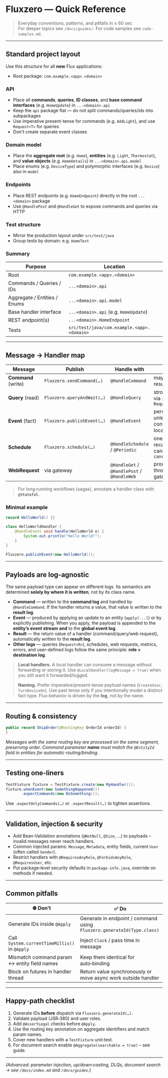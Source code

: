 # Fluxzero — Quick Reference

> Everyday conventions, patterns, and pitfalls in ≤ 60 sec  
> For deeper topics see `/docs/guides/`. For code samples see `code-samples.md`.

---

## Standard project layout

Use this structure for all **new** Flux applications:

- Root package: `com.example.<app>.<domain>`

### API
- Place all **commands**, **queries**, **ID classes**, and **base command interfaces** (e.g. `HomeUpdate`) in `...<domain>.api`
- Keep the `api` package flat — do not split commands/queries/ids into subpackages
- Use imperative present-tense for commands (e.g. `AddLight`), and use `Request<T>` for queries
- Don't create separate event classes

### Domain model
- Place the **aggregate root** (e.g. `Home`), **entities** (e.g. `Light`, `Thermostat`), and **value objects** (e.g. `HomeDetails`) in `...<domain>.api.model`
- Place enums (e.g. `DeviceType`) and polymorphic interfaces (e.g. `Device`) also in `model`

### Endpoints
- Place REST endpoints (e.g. `HomeEndpoint`) directly in the root `...<domain>` package
- Use `@HandlePost` and `@HandleGet` to expose commands and queries via HTTP

### Test structure
- Mirror the production layout under `src/test/java`
- Group tests by domain: e.g. `HomeTest`

### Summary
| Purpose                      | Location                                   |
|------------------------------|--------------------------------------------|
| Root                         | `com.example.<app>.<domain>`               |
| Commands / Queries / IDs     | `...<domain>.api`                          |
| Aggregate / Entities / Enums | `...<domain>.api.model`                    |
| Base handler interface       | `...<domain>.api` (e.g. `HomeUpdate`)      |
| REST endpoint(s)             | `...<domain>.HomeEndpoint`                 |
| Tests                        | `src/test/java/com.example.<app>.<domain>` |

---

## Message → Handler map

| Message             | Publish                         | Handle with                                 | Notes                                              |
|---------------------|---------------------------------|---------------------------------------------|----------------------------------------------------|
| **Command** (write) | `Fluxzero.sendCommand(…)`  | `@HandleCommand`                            | may return result                                  |
| **Query** (read)    | `Fluxzero.queryAndWait(…)` | `@HandleQuery`                              | strongly‑typed via `implements Request<R>`         |
| **Event** (fact)    | `Fluxzero.publishEvent(…)` | `@HandleEvent`                              | persisted unless consumed locally                  |
| **Schedule**        | `Fluxzero.schedule(…)`     | `@HandleSchedule` / `@Periodic`             | one‑off or recurring; cancel with `cancelSchedule` |
| **WebRequest**      | via gateway                     | `@HandleGet` / `@HandlePost` / `@HandleWeb` | proxied through Flux gateway                       |

> For long‑running workflows (sagas), annotate a handler class with **`@Stateful`**.

### Minimal example

[//]: # (@formatter:off)
```java
record HelloWorld() {}

class HelloWorldHandler {
    @HandleEvent void handle(HelloWorld e) {
        System.out.println("Hello World!");
    }
}

Fluxzero.publishEvent(new HelloWorld());
```
[//]: # (@formatter:on)

---

## Payloads are log-agnostic

The same payload type can appear on different logs. Its semantics are determined **solely by where it is written**, not
by its class name.

- **Command** — written to the **command log** and handled by `@HandleCommand`. If the handler returns a value, that
  value is written to the **result log**.
- **Event** — produced by applying an update to an entity (`apply(...)`) or by explicitly publishing. When you apply,
  the payload is appended to the **entity’s event stream** **and** to the **global event log**.
- **Result** — the return value of a handler (command/query/web request), automatically written to the **result log**.
- **Other logs** — queries (`Request<R>`), schedules, web requests, metrics, errors, and user-defined logs follow the
  same principle: **role = destination log**.

> **Local handlers.** A local handler can consume a message without forwarding or storing it. Use
`@LocalHandler(logMessage = true)` when you still want it forwarded/logged.

> **Naming.** Prefer imperative/present-tense payload names (`CreateUser`, `TurnDeviceOn`). Use past tense only if you
> intentionally model a distinct fact type. Flux behavior is driven by the **log**, not by the name.

---

## Routing & consistency

```java
public record ShipOrder(@RoutingKey OrderId orderId) {
}
```

*Messages with the same routing key are processed on the same segment, preserving order.*
*Command parameter **name** must match the `@EntityId` field in entities for automatic routing/binding.*

---

## Testing one‑liners

[//]: # (@formatter:off)
```java
TestFixture fixture = TestFixture.create(new MyHandler());
fixture.whenEvent(new SomethingHappened())
       .expectCommands(new DoSomething());
```
[//]: # (@formatter:on)

Use `.expectOnlyCommands(…)` or `.expectResult(…)` to tighten assertions.

---

## Validation, injection & security

- Add Bean‑Validation annotations (`@NotNull`, `@Size`, …) to payloads – invalid messages never reach handlers.
- Common injected params: `Message`, `Metadata`, entity fields, current `User` (often called `Sender`).
- Restrict handlers with `@RequiresAnyRole`, `@ForbidsAnyRole`, `@RequiresUser`, etc.
- Put package‑level security defaults in `package‑info.java`, override on methods if needed.

---

## Common pitfalls

| ⛔ Don’t                                       | ✅ Do                                                                        |
|-----------------------------------------------|-----------------------------------------------------------------------------|
| Generate IDs inside `@Apply`                  | Generate in endpoint / command using `Fluxzero.generateId(Type.class)` |
| Call `System.currentTimeMillis()` in `@Apply` | Inject `Clock` / pass time in message                                       |
| Mismatch command param ↔ entity field names   | Keep them identical for auto‑binding                                        |
| Block on futures in handler thread            | Return value synchronously or move async work outside handler               |

---

## Happy‑path checklist

1. Generate IDs **before** dispatch via `Fluxzero.generateId(…)`.
2. Validate payload (JSR‑380) and user roles.
3. Add `@AssertLegal` checks before `@Apply`.
4. Use the routing key annotation on aggregate identifiers and match param names.
5. Cover new handlers with a `TestFixture` unit‑test.
6. For document search enable `@Aggregate(searchable = true)` – see guide.

---

*(Advanced: parameter injection, up/down‑casting, DLQs, document search → see `/docs/index.md` and `/docs/guides`.)*
